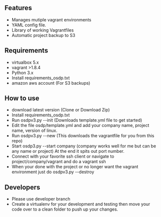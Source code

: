 ## Features
- Manages mutiple vagrant environments
- YAML config file. 
- Library of working Vagrantfiles
- Automatic project backup to S3

## Requirements
- virtualbox 5.x
- vagrant >1.8.4
- Python 3.x
- Install requirements_osdp.txt
- amazon aws account (For S3 backups) 


## How to use
- download latest version (Clone or Download Zip) 
- Install requirements_osdp.txt
- Run osdpv3.py --init (Downloads template.yml file to get started)
- Edit the file osdp/template.yml and add your company name, project name, version of linux.
- Run osdpv3.py --new (This downloads the vagrantfile for you from this repo)
- Start osdp3.py --start company (company works well for me but can be any name or project) At the end it spits out port number.
- Connect with your favorite ssh client or navigate to project/company/vagrant and do a vagrant ssh
- When your done with the project or no longer want the vagrant environment just do osdpv3.py --destroy

## Developers
- Please use developer branch
- Create a virtualenv for your development and testing then move your code over to a clean folder to push up your changes.
